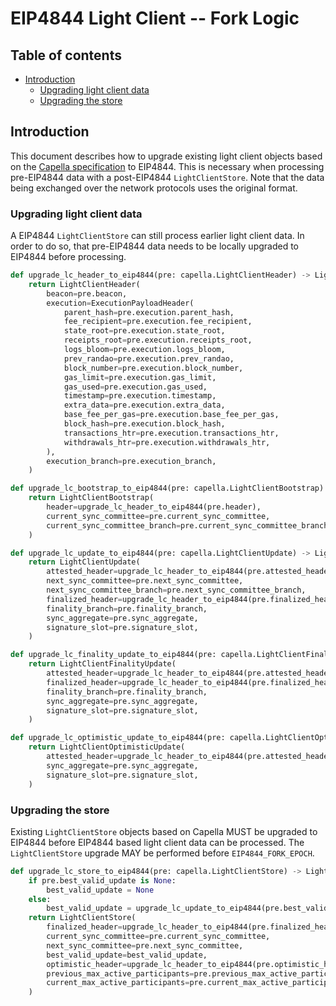 # EIP4844 Light Client -- Fork Logic

## Table of contents

<!-- TOC -->
<!-- START doctoc generated TOC please keep comment here to allow auto update -->
<!-- DON'T EDIT THIS SECTION, INSTEAD RE-RUN doctoc TO UPDATE -->

- [Introduction](#introduction)
  - [Upgrading light client data](#upgrading-light-client-data)
  - [Upgrading the store](#upgrading-the-store)

<!-- END doctoc generated TOC please keep comment here to allow auto update -->
<!-- /TOC -->

## Introduction

This document describes how to upgrade existing light client objects based on the [Capella specification](../../capella/light-client/sync-protocol.md) to EIP4844. This is necessary when processing pre-EIP4844 data with a post-EIP4844 `LightClientStore`. Note that the data being exchanged over the network protocols uses the original format.

### Upgrading light client data

A EIP4844 `LightClientStore` can still process earlier light client data. In order to do so, that pre-EIP4844 data needs to be locally upgraded to EIP4844 before processing.

```python
def upgrade_lc_header_to_eip4844(pre: capella.LightClientHeader) -> LightClientHeader:
    return LightClientHeader(
        beacon=pre.beacon,
        execution=ExecutionPayloadHeader(
            parent_hash=pre.execution.parent_hash,
            fee_recipient=pre.execution.fee_recipient,
            state_root=pre.execution.state_root,
            receipts_root=pre.execution.receipts_root,
            logs_bloom=pre.execution.logs_bloom,
            prev_randao=pre.execution.prev_randao,
            block_number=pre.execution.block_number,
            gas_limit=pre.execution.gas_limit,
            gas_used=pre.execution.gas_used,
            timestamp=pre.execution.timestamp,
            extra_data=pre.execution.extra_data,
            base_fee_per_gas=pre.execution.base_fee_per_gas,
            block_hash=pre.execution.block_hash,
            transactions_htr=pre.execution.transactions_htr,
            withdrawals_htr=pre.execution.withdrawals_htr,
        ),
        execution_branch=pre.execution_branch,
    )
```

```python
def upgrade_lc_bootstrap_to_eip4844(pre: capella.LightClientBootstrap) -> LightClientBootstrap:
    return LightClientBootstrap(
        header=upgrade_lc_header_to_eip4844(pre.header),
        current_sync_committee=pre.current_sync_committee,
        current_sync_committee_branch=pre.current_sync_committee_branch,
    )
```

```python
def upgrade_lc_update_to_eip4844(pre: capella.LightClientUpdate) -> LightClientUpdate:
    return LightClientUpdate(
        attested_header=upgrade_lc_header_to_eip4844(pre.attested_header),
        next_sync_committee=pre.next_sync_committee,
        next_sync_committee_branch=pre.next_sync_committee_branch,
        finalized_header=upgrade_lc_header_to_eip4844(pre.finalized_header),
        finality_branch=pre.finality_branch,
        sync_aggregate=pre.sync_aggregate,
        signature_slot=pre.signature_slot,
    )
```

```python
def upgrade_lc_finality_update_to_eip4844(pre: capella.LightClientFinalityUpdate) -> LightClientFinalityUpdate:
    return LightClientFinalityUpdate(
        attested_header=upgrade_lc_header_to_eip4844(pre.attested_header),
        finalized_header=upgrade_lc_header_to_eip4844(pre.finalized_header),
        finality_branch=pre.finality_branch,
        sync_aggregate=pre.sync_aggregate,
        signature_slot=pre.signature_slot,
    )
```

```python
def upgrade_lc_optimistic_update_to_eip4844(pre: capella.LightClientOptimisticUpdate) -> LightClientOptimisticUpdate:
    return LightClientOptimisticUpdate(
        attested_header=upgrade_lc_header_to_eip4844(pre.attested_header),
        sync_aggregate=pre.sync_aggregate,
        signature_slot=pre.signature_slot,
    )
```

### Upgrading the store

Existing `LightClientStore` objects based on Capella MUST be upgraded to EIP4844 before EIP4844 based light client data can be processed. The `LightClientStore` upgrade MAY be performed before `EIP4844_FORK_EPOCH`.

```python
def upgrade_lc_store_to_eip4844(pre: capella.LightClientStore) -> LightClientStore:
    if pre.best_valid_update is None:
        best_valid_update = None
    else:
        best_valid_update = upgrade_lc_update_to_eip4844(pre.best_valid_update)
    return LightClientStore(
        finalized_header=upgrade_lc_header_to_eip4844(pre.finalized_header),
        current_sync_committee=pre.current_sync_committee,
        next_sync_committee=pre.next_sync_committee,
        best_valid_update=best_valid_update,
        optimistic_header=upgrade_lc_header_to_eip4844(pre.optimistic_header),
        previous_max_active_participants=pre.previous_max_active_participants,
        current_max_active_participants=pre.current_max_active_participants,
    )
```
